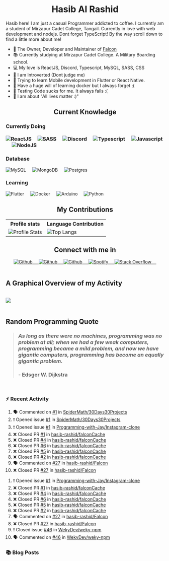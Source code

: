 <h1 align="center"><b>Hasib Al Rashid</b></h1>

<p>Hasib here! I am just a casual Programmer addicted to coffee. I currently am a student of Mirzapur Cadet College, Tangail. Currently in love with web development and nodejs. Dont forget TypeScript! By the way scroll down to find a little more about me!</p>

- 🔭 The Owner, Developer and Maintainer of [Falcon](https://github.com/hasib-rashid/Falcon)
- 📚 Currently studying at Mirzapur Cadet College. A Military Boarding school.
- 💻 My love is ReactJS, Discord, Typescript, MySQL, SASS, CSS
- 👦 I am Introverted (Dont judge me)
- 📱 Trying to learn Mobile development in Flutter or React Native.
- 🐳 Have a huge will of learning docker but I always forget ;(
- 🧪 Testing Code sucks for me. It always fails :(
- 🤼 I am about "All lives matter :)"

<h2 align="center">Current Knowledge</h2>

<h3>Currently Doing
<br>
<br>
<div>
<img src="https://img.shields.io/badge/-ReactJS-black?style=flat-square&amp;logo=React" alt="ReactJS">&nbsp;&nbsp;&nbsp;&nbsp;
<img src="https://img.shields.io/badge/-SASS-black?style=flat-square&amp;logo=SASS" alt="SASS">&nbsp;&nbsp;&nbsp;&nbsp;
<img src="https://img.shields.io/badge/-DiscordJS-black?style=flat-square&amp;logo=Discord" alt="Discord">&nbsp;&nbsp;&nbsp;&nbsp;
<img src="https://img.shields.io/badge/-Typescript-black?style=flat-square&amp;logo=Typescript" alt="Typescript">&nbsp;&nbsp;&nbsp;&nbsp;
<img src="https://img.shields.io/badge/-Javascript-black?style=flat-square&amp;logo=Javascript" alt="Javascript">&nbsp;&nbsp;&nbsp;&nbsp;
<img src="https://img.shields.io/badge/-NodeJS-black?style=flat-square&amp;logo=nodedotjs" alt="NodeJS">&nbsp;&nbsp;&nbsp;&nbsp;
</div>
<h3>Database</h3>
<div>
<img src="https://img.shields.io/badge/-MySQL-black?style=flat-square&amp;logo=mysql" alt="MySQL">&nbsp;&nbsp;&nbsp;&nbsp;
<img src="https://img.shields.io/badge/-MongoDB-black?style=flat-square&amp;logo=mongodb" alt="MongoDB">&nbsp;&nbsp;&nbsp;&nbsp;
<img src="https://img.shields.io/badge/-Postgres-black?style=flat-square&amp;logo=postgresql" alt="Postgres">&nbsp;&nbsp;&nbsp;&nbsp;
</div>
<h3>Learning</h3>
<div>
<img src="https://img.shields.io/badge/-Flutter-black?style=flat-square&amp;logo=flutter" alt="Flutter">&nbsp;&nbsp;&nbsp;&nbsp;
<img src="https://img.shields.io/badge/-Docker-black?style=flat-square&amp;logo=docker" alt="Docker">&nbsp;&nbsp;&nbsp;&nbsp;
<img src="https://img.shields.io/badge/-Arduino-black?style=flat-square&amp;logo=arduino" alt="Arduino">&nbsp;&nbsp;&nbsp;&nbsp;
<img src="https://img.shields.io/badge/-Python-black?style=flat-square&amp;logo=python" alt="Python">&nbsp;&nbsp;&nbsp;&nbsp;
</div>

<h2 align="center">My Contributions</h2>
<p align="center">
   <table>
      <tr>
       <th>Profile stats  </th>
       <th>Language Contribution</th>
     </tr>
      <tr>
       <td><img alt="Profile Stats" src="https://github-readme-stats.vercel.app/api?username=hasib-rashid&show_icons=true&theme=tokyonight"> </td>
       <td><img alt="Top Langs" src="https://github-readme-stats.vercel.app/api/top-langs/?username=hasib-rashid&langs_count=10&theme=tokyonight&layout=compact&hide=html"> </td>
     </tr>
   </table>
</p>

<h2 align="center">Connect with me in</h2>
<div align="center">
<a href="https://github.com/hasib-rashid">
  <img src="https://img.shields.io/badge/-Github-black?style=flat-square&amp;logo=github" alt="Github">&nbsp;&nbsp;&nbsp;&nbsp;
</a>
<a href="https://hasibrashid.tk">
  <img src="https://img.shields.io/badge/-Website-black?style=flat-square&amp;logo=circle" alt="Github">&nbsp;&nbsp;&nbsp;&nbsp;
</a><a href="https://dev.to/hasibrashid">
  <img src="https://img.shields.io/badge/-Dev.to-black?style=flat-square&amp;logo=dev.to" alt="Github">&nbsp;&nbsp;&nbsp;&nbsp;
</a><a href="https://open.spotify.com/user/2gm5rrycgg6pu4rdxq3tcc9lx">
  <img src="https://img.shields.io/badge/-Spotify-black?style=flat-square&amp;logo=spotify" alt="Spotify">&nbsp;&nbsp;&nbsp;&nbsp;
</a><a href="https://github.com/hasib-rashid">
  <img src="https://img.shields.io/badge/-Stack Overflow-black?style=flat-square&amp;logo=stack-overflow" alt="Stack Overflow">&nbsp;&nbsp;&nbsp;&nbsp;
</a>
</div>

<br>
<h2>A Graphical Overview of my Activity</h2>
<br>
<img src="https://activity-graph.herokuapp.com/graph?username=hasib-rashid&theme=github"></img>

<br>
<br>
<h2>Random Programming Quote</h2>


<!--PROGRAMMING-QUOTE-BOT:start-->
<blockquote> <h3> <i> As long as there were no machines, programming was no problem at all; when we had a few weak computers, programming became a mild problem, and now we have gigantic computers, programming has become an equally gigantic problem. </i> </h3>
<h3> - <b>Edsger W. Dijkstra</b> </h3> </blockquote>
<br>
<!--PROGRAMMING-QUOTE-BOT:end-->

### :zap: Recent Activity

<!--START_SECTION:activity-->
1. 🗣 Commented on [#1](https://github.com/SpiderMath/30Days30Projects/issues/1) in [SpiderMath/30Days30Projects](https://github.com/SpiderMath/30Days30Projects)
2. ❗️ Opened issue [#1](https://github.com/SpiderMath/30Days30Projects/issues/1) in [SpiderMath/30Days30Projects](https://github.com/SpiderMath/30Days30Projects)
3. ❗️ Opened issue [#1](https://github.com/Programming-with-Jay/Instagram-clone/issues/1) in [Programming-with-Jay/Instagram-clone](https://github.com/Programming-with-Jay/Instagram-clone)
4. ❌ Closed PR [#1](https://github.com/hasib-rashid/falconCache/pull/1) in [hasib-rashid/falconCache](https://github.com/hasib-rashid/falconCache)
5. ❌ Closed PR [#4](https://github.com/hasib-rashid/falconCache/pull/4) in [hasib-rashid/falconCache](https://github.com/hasib-rashid/falconCache)
6. ❌ Closed PR [#6](https://github.com/hasib-rashid/falconCache/pull/6) in [hasib-rashid/falconCache](https://github.com/hasib-rashid/falconCache)
7. ❌ Closed PR [#5](https://github.com/hasib-rashid/falconCache/pull/5) in [hasib-rashid/falconCache](https://github.com/hasib-rashid/falconCache)
8. ❌ Closed PR [#2](https://github.com/hasib-rashid/falconCache/pull/2) in [hasib-rashid/falconCache](https://github.com/hasib-rashid/falconCache)
9. 🗣 Commented on [#27](https://github.com/hasib-rashid/Falcon/issues/27) in [hasib-rashid/Falcon](https://github.com/hasib-rashid/Falcon)
10. ❌ Closed PR [#27](https://github.com/hasib-rashid/Falcon/pull/27) in [hasib-rashid/Falcon](https://github.com/hasib-rashid/Falcon)
<!--END_SECTION:activity-->
1. ❗️ Opened issue [#1](https://github.com/Programming-with-Jay/Instagram-clone/issues/1) in [Programming-with-Jay/Instagram-clone](https://github.com/Programming-with-Jay/Instagram-clone)
2. ❌ Closed PR [#1](https://github.com/hasib-rashid/falconCache/pull/1) in [hasib-rashid/falconCache](https://github.com/hasib-rashid/falconCache)
3. ❌ Closed PR [#4](https://github.com/hasib-rashid/falconCache/pull/4) in [hasib-rashid/falconCache](https://github.com/hasib-rashid/falconCache)
4. ❌ Closed PR [#6](https://github.com/hasib-rashid/falconCache/pull/6) in [hasib-rashid/falconCache](https://github.com/hasib-rashid/falconCache)
5. ❌ Closed PR [#5](https://github.com/hasib-rashid/falconCache/pull/5) in [hasib-rashid/falconCache](https://github.com/hasib-rashid/falconCache)
6. ❌ Closed PR [#2](https://github.com/hasib-rashid/falconCache/pull/2) in [hasib-rashid/falconCache](https://github.com/hasib-rashid/falconCache)
7. 🗣 Commented on [#27](https://github.com/hasib-rashid/Falcon/issues/27) in [hasib-rashid/Falcon](https://github.com/hasib-rashid/Falcon)
8. ❌ Closed PR [#27](https://github.com/hasib-rashid/Falcon/pull/27) in [hasib-rashid/Falcon](https://github.com/hasib-rashid/Falcon)
9. ❗️ Closed issue [#46](https://github.com/WekyDev/weky-npm/issues/46) in [WekyDev/weky-npm](https://github.com/WekyDev/weky-npm)
10. 🗣 Commented on [#46](https://github.com/WekyDev/weky-npm/issues/46) in [WekyDev/weky-npm](https://github.com/WekyDev/weky-npm)
<!-- END_SECTION:activity -->

### 📚 Blog Posts

<!-- BLOG-POST-LIST:START -->
<!-- BLOG-POST-LIST:END -->
